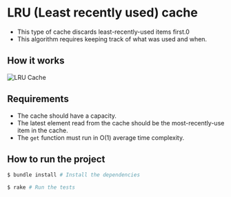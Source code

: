 # LRU (Least recently used) cache

- This type of cache discards least-recently-used items first.0
- This algorithm requires keeping track of what was used and when.

## How it works

![LRU Cache](https://miro.medium.com/v2/resize:fit:753/1*bUJkQw-fNIkQvuRVtI8jlg@2x.jpeg)

## Requirements

- The cache should have a capacity.
- The latest element read from the cache should be the most-recently-use item in the cache.
- The `get` function must run in O(1) average time complexity.

## How to run the project

```sh
$ bundle install # Install the dependencies

$ rake # Run the tests
```
